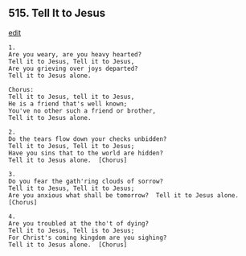 
## 515.  Tell It to Jesus
[edit](https://docs.google.com/document/d/1c%2DNcc1S841TMPFfLMl8at6gZ7AhCDl4D/edit?mode=html)



    1.
    Are you weary, are you heavy hearted?
    Tell it to Jesus, Tell it to Jesus,
    Are you grieving over joys departed?
    Tell it to Jesus alone.

    Chorus:
    Tell it to Jesus, tell it to Jesus,
    He is a friend that's well known;
    You've no other such a friend or brother,
    Tell it to Jesus alone.

    2.
    Do the tears flow down your checks unbidden?
    Tell it to Jesus, Tell it to Jesus;
    Have you sins that to the world are hidden?
    Tell it to Jesus alone.  [Chorus]

    3.
    Do you fear the gath'ring clouds of sorrow?
    Tell it to Jesus, Tell it to Jesus;
    Are you anxious what shall be tomorrow?  Tell it to Jesus alone.  [Chorus]

    4.
    Are you troubled at the tho't of dying?
    Tell it to Jesus, Tell is to Jesus;
    For Christ's coming kingdom are you sighing?
    Tell it to Jesus alone.  [Chorus]
